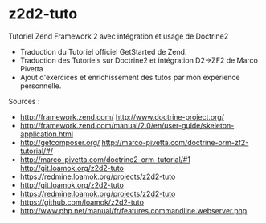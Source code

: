 z2d2-tuto
=========

Tutoriel Zend Framework 2 avec intégration et usage de Doctrine2

- Traduction du Tutoriel officiel GetStarted de Zend.
- Traduction des Tutoriels sur Doctrine2 et intégration D2->ZF2 de Marco Pivetta
- Ajout d'exercices et enrichissement des tutos par mon expérience personnelle.

Sources :
- http://framework.zend.com/ http://www.doctrine-project.org/
- http://framework.zend.com/manual/2.0/en/user-guide/skeleton-application.html
- http://getcomposer.org/ http://marco-pivetta.com/doctrine-orm-zf2-tutorial/#/
- http://marco-pivetta.com/doctrine2-orm-tutorial/#1 http://git.loamok.org/z2d2-tuto
- https://redmine.loamok.org/projects/z2d2-tuto
- http://git.loamok.org/z2d2-tuto
- https://redmine.loamok.org/projects/z2d2-tuto
- https://github.com/loamok/z2d2-tuto
- http://www.php.net/manual/fr/features.commandline.webserver.php
